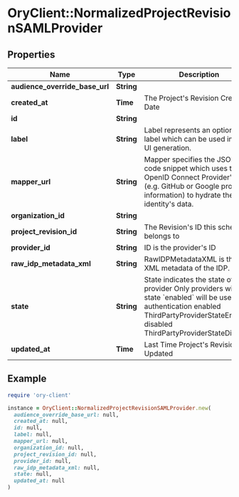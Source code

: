 # OryClient::NormalizedProjectRevisionSAMLProvider

## Properties

| Name | Type | Description | Notes |
| ---- | ---- | ----------- | ----- |
| **audience_override_base_url** | **String** |  | [optional] |
| **created_at** | **Time** | The Project&#39;s Revision Creation Date | [optional][readonly] |
| **id** | **String** |  | [optional] |
| **label** | **String** | Label represents an optional label which can be used in the UI generation. | [optional] |
| **mapper_url** | **String** | Mapper specifies the JSONNet code snippet which uses the OpenID Connect Provider&#39;s data (e.g. GitHub or Google profile information) to hydrate the identity&#39;s data. | [optional] |
| **organization_id** | **String** |  | [optional] |
| **project_revision_id** | **String** | The Revision&#39;s ID this schema belongs to | [optional] |
| **provider_id** | **String** | ID is the provider&#39;s ID | [optional] |
| **raw_idp_metadata_xml** | **String** | RawIDPMetadataXML is the raw XML metadata of the IDP. | [optional] |
| **state** | **String** | State indicates the state of the provider  Only providers with state &#x60;enabled&#x60; will be used for authentication enabled ThirdPartyProviderStateEnabled disabled ThirdPartyProviderStateDisabled | [optional] |
| **updated_at** | **Time** | Last Time Project&#39;s Revision was Updated | [optional][readonly] |

## Example

```ruby
require 'ory-client'

instance = OryClient::NormalizedProjectRevisionSAMLProvider.new(
  audience_override_base_url: null,
  created_at: null,
  id: null,
  label: null,
  mapper_url: null,
  organization_id: null,
  project_revision_id: null,
  provider_id: null,
  raw_idp_metadata_xml: null,
  state: null,
  updated_at: null
)
```


